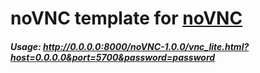 # noVNC template for [noVNC](https://github.com/novnc/noVNC)
##### Usage: http://0.0.0.0:8000/noVNC-1.0.0/vnc_lite.html?host=0.0.0.0&port=5700&password=password
